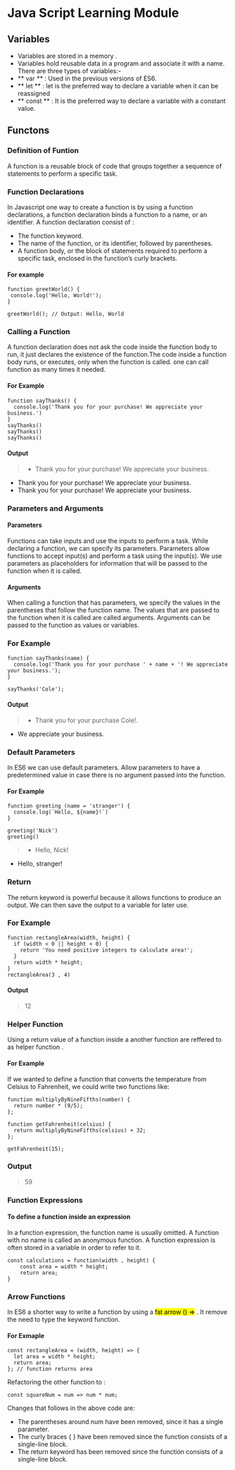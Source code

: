 # Java Script Learning Module 
## Variables
- Variables are stored in a memory .
- Variables hold reusable data in a program and associate it with a name.
There are three types of variables:-
- ** var **   : Used in the previous versions of ES6.
- ** let **   : let is the preferred way to declare a variable when it can be reassigned
- ** const ** : It is the preferred way to declare a variable with a constant value.
## Functons 
### Definition of Funtion 
 A function is a reusable block of code that groups together a sequence of statements to perform a specific task.
 ### Function Declarations
 In Javascript one way to create a function is by using a function declarations, a function declaration binds a function to a name, or an identifier.
 A function declaration consist of :
 - The function keyword.
 - The name of the function, or its identifier, followed by parentheses.
 - A function body, or the block of statements required to perform a specific task, enclosed in the function’s curly brackets.
 #### For example 
 ```
 function greetWorld() {
  console.log('Hello, World!');
}

greetWorld(); // Output: Hello, World
```
### Calling a Function 
A function declaration does not ask the code inside the function body to run,  it just declares the existence of the function.The code inside a function body runs, or executes, only when the function is called. one can call function as many times it needed. 
#### For Example 
``` 
function sayThanks() {
  console.log('Thank you for your purchase! We appreciate your business.')
}
sayThanks()
sayThanks()
sayThanks() 
```
#### Output
>- Thank you for your purchase! We appreciate your business.
 - Thank you for your purchase! We appreciate your business.
 - Thank you for your purchase! We appreciate your business.
### Parameters and Arguments 
#### Parameters 
Functions can take inputs and use the inputs to perform a task. While declaring a function, we can specify its parameters. Parameters allow functions to accept input(s) and perform a task using the input(s). We use parameters as placeholders for information that will be passed to the function when it is called.
#### Arguments
When calling a function that has parameters, we specify the values in the parentheses that follow the function name. The values that are passed to the function when it is called are called arguments. Arguments can be passed to the function as values or variables.
### For Example
```
function sayThanks(name) {
  console.log('Thank you for your purchase ' + name + '! We appreciate your business.');
}

sayThanks('Cole'); 
```
#### Output
> - Thank you for your purchase Cole!.
   - We appreciate your business.
### Default Parameters 
In ES6 we can use default parameters. Allow parameters to have a predetermined value in case there is no argument passed into the function.
#### For Example
``` 
function greeting (name = 'stranger') {
  console.log(`Hello, ${name}!`)
}
 
greeting('Nick')
greeting()
```
>  - Hello, Nick!
   - Hello, stranger!
### Return 
The return keyword is powerful because it allows functions to produce an output. We can then save the output to a variable for later use.
### For Example
```
function rectangleArea(width, height) {
  if (width < 0 || height < 0) {
    return 'You need positive integers to calculate area!';
  }
  return width * height;
}
rectangleArea(3 , 4)
```
#### Output 
> 12
### Helper Function
Using a return value of a function inside a another function are reffered to as helper function .
#### For Example
If we wanted to define a function that converts the temperature from Celsius to Fahrenheit, we could write two functions like:
```
function multiplyByNineFifths(number) {
  return number * (9/5);
};
 
function getFahrenheit(celsius) {
  return multiplyByNineFifths(celsius) + 32;
};
 
getFahrenheit(15);
```
### Output 
> 59
### Function Expressions 
#### To define a function inside an expression 
In a function expression, the function name is usually omitted. A function with no name is called an anonymous function. A function expression is often stored in a variable in order to refer to it.
```
const calculations = function(width , height) {
    const area = width * height;
    return area;
} 
```
### Arrow Functions 
In ES6 a shorter way to write a function by using a <mark>fat arrow () =></mark> . It remove the need to type the keyword function.
#### For Exmaple
```
const rectangleArea = (width, height) => {
  let area = width * height;
  return area;
}; // function returns area 
```
Refactoring the other function to :
```
const squareNum = num => num * num;
```
Changes that follows in the above code are:
- The parentheses around num have been removed, since it has a single parameter.
- The curly braces { } have been removed since the function consists of a single-line block.
- The return keyword has been removed since the function consists of a single-line block.



